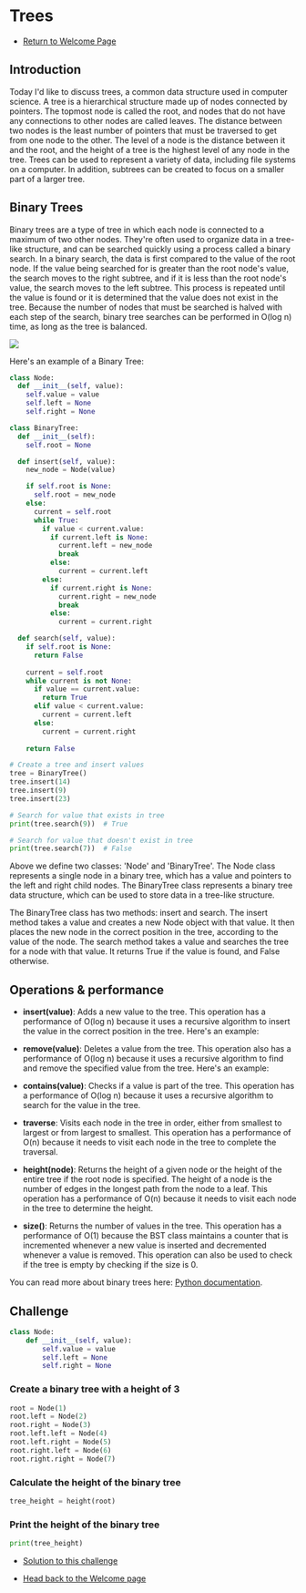 # Trees

* [Return to Welcome Page](0-welcome.md)

## Introduction

Today I'd like to discuss trees, a common data structure used in computer science. A tree is a hierarchical structure made up of nodes connected by pointers. The topmost node is called the root, and nodes that do not have any connections to other nodes are called leaves. The distance between two nodes is the least number of pointers that must be traversed to get from one node to the other. The level of a node is the distance between it and the root, and the height of a tree is the highest level of any node in the tree. Trees can be used to represent a variety of data, including file systems on a computer. In addition, subtrees can be created to focus on a smaller part of a larger tree.

## Binary Trees

Binary trees are a type of tree in which each node is connected to a maximum of two other nodes. They're often used to organize data in a tree-like structure, and can be searched quickly using a process called a binary search. In a binary search, the data is first compared to the value of the root node. If the value being searched for is greater than the root node's value, the search moves to the right subtree, and if it is less than the root node's value, the search moves to the left subtree. This process is repeated until the value is found or it is determined that the value does not exist in the tree. Because the number of nodes that must be searched is halved with each step of the search, binary tree searches can be performed in O(log n) time, as long as the tree is balanced.

![](/images/tree.jpg)

Here's an example of a Binary Tree:

```python
class Node:
  def __init__(self, value):
    self.value = value
    self.left = None
    self.right = None

class BinaryTree:
  def __init__(self):
    self.root = None

  def insert(self, value):
    new_node = Node(value)

    if self.root is None:
      self.root = new_node
    else:
      current = self.root
      while True:
        if value < current.value:
          if current.left is None:
            current.left = new_node
            break
          else:
            current = current.left
        else:
          if current.right is None:
            current.right = new_node
            break
          else:
            current = current.right

  def search(self, value):
    if self.root is None:
      return False
    
    current = self.root
    while current is not None:
      if value == current.value:
        return True
      elif value < current.value:
        current = current.left
      else:
        current = current.right
    
    return False

# Create a tree and insert values
tree = BinaryTree()
tree.insert(14)
tree.insert(9)
tree.insert(23)

# Search for value that exists in tree
print(tree.search(9))  # True

# Search for value that doesn't exist in tree
print(tree.search(7))  # False

```

Above we define two classes: 'Node' and 'BinaryTree'. The Node class represents a single node in a binary tree, which has a value and pointers to the left and right child nodes. The BinaryTree class represents a binary tree data structure, which can be used to store data in a tree-like structure.

The BinaryTree class has two methods: insert and search. The insert method takes a value and creates a new Node object with that value. It then places the new node in the correct position in the tree, according to the value of the node. The search method takes a value and searches the tree for a node with that value. It returns True if the value is found, and False otherwise.

## Operations & performance

* **insert(value)**: Adds a new value to the tree. This operation has a performance of O(log n) because it uses a recursive algorithm to insert the value in the correct position in the tree. Here's an example:

* **remove(value)**: Deletes a value from the tree. This operation also has a performance of O(log n) because it uses a recursive algorithm to find and remove the specified value from the tree. Here's an example:

* **contains(value)**: Checks if a value is part of the tree. This operation has a performance of O(log n) because it uses a recursive algorithm to search for the value in the tree.

* **traverse**: Visits each node in the tree in order, either from smallest to largest or from largest to smallest. This operation has a performance of O(n) because it needs to visit each node in the tree to complete the traversal.

* **height(node)**: Returns the height of a given node or the height of the entire tree if the root node is specified. The height of a node is the number of edges in the longest path from the node to a leaf. This operation has a performance of O(n) because it needs to visit each node in the tree to determine the height.

* **size()**: Returns the number of values in the tree. This operation has a performance of O(1) because the BST class maintains a counter that is incremented whenever a new value is inserted and decremented whenever a value is removed. This operation can also be used to check if the tree is empty by checking if the size is 0.

You can read more about binary trees here: [Python documentation](https://www.geeksforgeeks.org/binary-tree-data-structure/?ref=gcse).

## Challenge

```python
class Node:
    def __init__(self, value):
        self.value = value
        self.left = None
        self.right = None
```

### Create a binary tree with a height of 3
```python
root = Node(1)
root.left = Node(2)
root.right = Node(3)
root.left.left = Node(4)
root.left.right = Node(5)
root.right.left = Node(6)
root.right.right = Node(7)
```

### Calculate the height of the binary tree
```python
tree_height = height(root)
```

### Print the height of the binary tree
```python
print(tree_height)
```

* [Solution to this challenge](/code/solution3.md)


* [Head back to the Welcome page](0-welcome.md)
